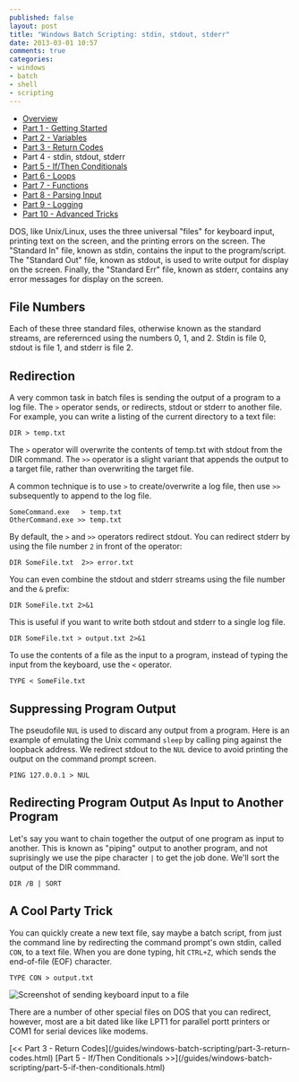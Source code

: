 ```yaml
---
published: false
layout: post
title: "Windows Batch Scripting: stdin, stdout, stderr"
date: 2013-03-01 10:57
comments: true
categories: 
- windows
- batch
- shell
- scripting
---
```


* [Overview](/guides/windows-batch-scripting/index.html)
* [Part 1 - Getting Started](/guides/windows-batch-scripting/part-1-getting-started.html)
* [Part 2 - Variables](/guides/windows-batch-scripting/part-2-variables.html)
* [Part 3 - Return Codes](/guides/windows-batch-scripting/part-3-return-codes.html)
* Part 4 - stdin, stdout, stderr
* [Part 5 - If/Then Conditionals](/guides/windows-batch-scripting/part-5-if-then-conditionals.html)
* [Part 6 - Loops](/guides/windows-batch-scripting/part-6-loops.html)
* [Part 7 - Functions](/guides/windows-batch-scripting/part-7-functions.html)
* [Part 8 - Parsing Input](/guides/windows-batch-scripting/part-8-parsing-input.html)
* [Part 9 - Logging](/guides/windows-batch-scripting/part-9-logging.html)
* [Part 10 - Advanced Tricks](/guides/windows-batch-scripting/part-advanced-tricks.html)

DOS, like Unix/Linux, uses the three universal "files" for keyboard input, printing text on the screen, and the 
printing errors on the screen.  The "Standard In" file, known as stdin, contains the input to the program/script.
The "Standard Out" file, known as stdout, is used to write output for display on the screen.  Finally, the
"Standard Err" file, known as stderr, contains any error messages for display on the screen.

## File Numbers
Each of these three standard files, otherwise known as the standard streams, are referernced using the numbers 0, 1, and 2.
Stdin is file 0, stdout is file 1, and stderr is file 2.  

## Redirection
A very common task in batch files is sending the output of a program to a log file.   The `>` operator sends, or redirects,
stdout or stderr to another file.  For example, you can write a listing of the current directory to a text file:

    DIR > temp.txt

The `>` operator will overwrite the contents of temp.txt with stdout from the DIR command.  The `>>` operator is a slight
variant that appends the output to a target file, rather than overwriting the target file.

A common technique is to use `>` to create/overwrite a log file, then use `>>` subsequently to append to the log file.

    SomeCommand.exe   > temp.txt
    OtherCommand.exe >> temp.txt

By default, the `>` and `>>` operators redirect stdout.  You can redirect stderr by using the file number `2` in front of the
operator:

    DIR SomeFile.txt  2>> error.txt

You can even combine the stdout and stderr streams using the file number and the `&` prefix:

    DIR SomeFile.txt 2>&1

This is useful if you want to write both stdout and stderr to a single log file.

    DIR SomeFile.txt > output.txt 2>&1

To use the contents of a file as the input to a program, instead of typing the input from the keyboard, use the `<` operator.  

    TYPE < SomeFile.txt


## Suppressing Program Output

The pseudofile `NUL` is used to discard any output from a program. Here is an example of emulating the Unix command `sleep` by calling ping
against the loopback address.  We redirect stdout to the `NUL` device to avoid printing the output on the command prompt screen.

    PING 127.0.0.1 > NUL


## Redirecting Program Output As Input to Another Program

Let's say you want to chain together the output of one program as input to another.  This is known as "piping" output to another program,
and not suprisingly we use the pipe character `|` to get the job done.  We'll sort the output of the DIR commmand.

    DIR /B | SORT


## A Cool Party Trick

You can quickly create a new text file, say maybe a batch script, from just the command line by redirecting the command prompt's own stdin,
called `CON`, to a text file.  When you are done typing, hit `CTRL+Z`, which sends the end-of-file (EOF) character.

    TYPE CON > output.txt

![Screenshot of sending keyboard input to a file](/images/posts/2013-03-05-A.png)

There are a number of other special files on DOS that you can redirect, however, most are a bit dated like like LPT1 for parallel portt printers
or COM1 for serial devices like modems.

<span class="basic-alignment left">
[<< Part 3 - Return Codes](/guides/windows-batch-scripting/part-3-return-codes.html)
</span>
<span class="basic-alignment right">
[Part 5 - If/Then Conditionals >>](/guides/windows-batch-scripting/part-5-if-then-conditionals.html)
</span>
